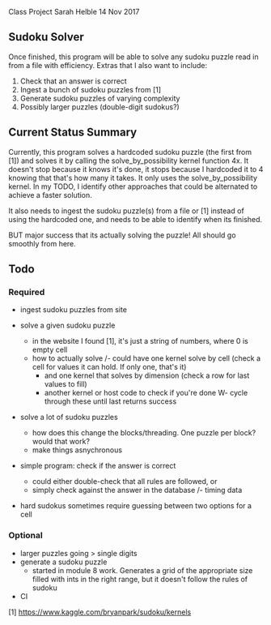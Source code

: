 Class Project
Sarah Helble
14 Nov 2017

Sudoku Solver
-------------
Once finished, this program will be able to solve any sudoku puzzle read in from a file with efficiency.
Extras that I also want to include:
1. Check that an answer is correct
2. Ingest a bunch of sudoku puzzles from [1]
3. Generate sudoku puzzles of varying complexity
4. Possibly larger puzzles (double-digit sudokus?)

Current Status Summary
----------------------
Currently, this program solves a hardcoded sudoku puzzle (the first from [1])
and solves it by calling the solve_by_possibility kernel function 4x. It doesn't
stop because it knows it's done, it stops because I hardcoded it to 4 knowing
that that's how many it takes. It only uses the solve_by_possibility kernel. In
my TODO, I identify other approaches that could be alternated to achieve a
faster solution.

It also needs to ingest the sudoku puzzle(s) from a file or [1] instead of using
the hardcoded one, and needs to be able to identify when its finished.

BUT major success that its actually solving the puzzle! All should go smoothly from here.

Todo
----

### Required
- ingest sudoku puzzles from site
- solve a given sudoku puzzle
  - in the website I found [1], it's just a string of numbers, where 0 is empty cell
  - how to actually solve
    /- could have one kernel solve by cell (check a cell for values it can hold. If only one, that's it)
    - and one kernel that solves by dimension (check a row for last values to fill)
    - another kernel or host code to check if you're done
    W- cycle through these until last returns success
- solve a lot of sudoku puzzles
  - how does this change the blocks/threading. One puzzle per block? would that work?
  - make things asnychronous
- simple program: check if the answer is correct
  - could either double-check that all rules are followed, or
  - simply check against the answer in the database
/- timing data

 - hard sudokus sometimes require guessing between two options for a cell

### Optional
- larger puzzles going > single digits
- generate a sudoku puzzle
  - started in module 8 work. Generates a grid of the appropriate size filled with
    ints in the right range, but it doesn't follow the rules of sudoku
- CI

[1] https://www.kaggle.com/bryanpark/sudoku/kernels
